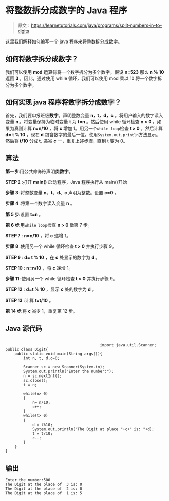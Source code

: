 # 将整数拆分成数字的 Java 程序

> 原文：<https://learnetutorials.com/java/programs/split-numbers-in-to-digits>

这里我们解释如何编写一个 java 程序来将整数拆分成数字。

## 如何将数字拆分成数字？

我们可以使用 **mod** 运算符将一个数字拆分为多个数字。假设 **n=523** 那么 **n % 10** 返回 **3** 。因此，通过使用 while 循环，我们可以使用 mod 乘以 10 将一个数字拆分为多个数字。

## 如何实现 java 程序将数字拆分成数字？

首先，我们要申报班级**数字**。声明整数变量 **n，t，d，c** 。将用户输入的数字读入变量 **n** 。将变量保持为临时变量 **t** 为 **t=n** 。然后使用 while 循环检查 **n > 0** ，如果为真则计算 **n=n/10** ，将 **c** 增加 1。用另一个`while loop`检查 **t > 0** ，然后计算 **d= t % 10** ，现在 **d** 包含数字的最后一位。使用`System.out.println`方法显示。然后将 **t/10** 分成 **t.** 递减 **c** 一，重复上述步骤，直到 t 变为 0。

## 算法

**第一步**:用公共修饰符声明类**数字**。

**STEP 2** :打开 **main()** 启动程序，Java 程序执行从 main()开始

**步骤 3** :将整数变量 **n、t、d、c** 声明为整数。设置 **c=0** 。

**步骤 4** :将第一个数字读入变量 **n** 。

**第 5 步**:设置 **t=n** 。

**第 6 步**:用`while loop`检查 **n > 0** 做第 7 步。

**STEP 7** : **n=n/10** ，将 **c** 递增 1。

**步骤 8** :使用另一个 while 循环检查 **t > 0** 并执行步骤 9。

**STEP 9** : **d= t % 10** ，在 **c** 处显示的数字为 **d** 。

**STEP 10** : **n=n/10** ，将 **c** 递增 1。

**步骤 11** :使用另一个 while 循环检查 **t > 0** 并执行步骤 9。

**STEP 12** : **d=t % 10** ，显示 **c** 处的数字为 **d** 。

**STEP 13** :计算 **t=t/10** 。

**第 14 步**:将 **c** 减少 1，重复第 12 步。

## Java 源代码

```

                                          import java.util.Scanner;
public class Digit{
    public static void main(String args[]){
        int n, t, d,c=0;

        Scanner sc = new Scanner(System.in);
        System.out.println("Enter the number:");
        n = sc.nextInt();
        sc.close();
        t = n;

        while(n> 0)
        {
            n= n/10;
            c++;
        }
        while(t> 0)
        {
            d = t%10;
            System.out.println("The Digit at place "+c+" is: "+d);
            t = t/10;
            c--;
        }
    }
}

```

## 输出

```
Enter the number:500
The Digit at the place of  3 is: 0
The Digit at the place of  2 is: 0
The Digit at the place of  1 is: 5
```